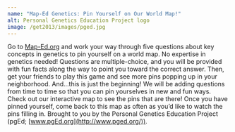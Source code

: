 ```yaml
---
name: "Map-Ed Genetics: Pin Yourself on Our World Map!"
alt: Personal Genetics Education Project logo
image: /get2013/images/pged.jpg
---
```


Go to [Map-Ed.org](http://www.pged.org/maped/) and work your way through five questions about key concepts in genetics to pin yourself on a world map. No expertise in genetics needed! Questions are multiple-choice, and you will be provided with fun facts along the way to point you toward the correct answer. Then, get your friends to play this game and see more pins popping up in your neighborhood. And...this is just the beginning! We will be adding questions from time to time so that you can pin yourselves in new and fun ways.
Check out our interactive map to see the pins that are there! Once you have pinned yourself, come back to this map as often as you’d like to watch the pins filling in. Brought to you by the Personal Genetics Education Project (pgEd; [www.pgEd.org](http://www.pged.org/)).
